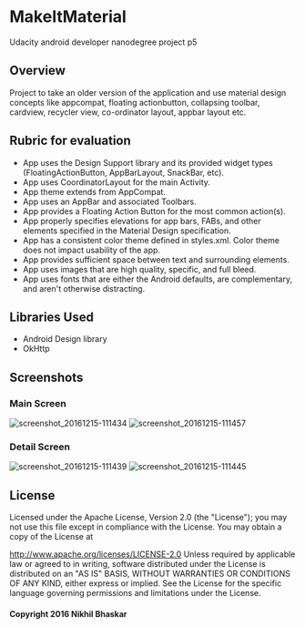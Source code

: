 # MakeItMaterial
Udacity android developer nanodegree project p5

## Overview

Project to take an older version of the application and use material design concepts like appcompat, floating actionbutton,
collapsing toolbar, cardview, recycler view, co-ordinator layout, appbar layout etc.

## Rubric for evaluation

* App uses the Design Support library and its provided widget types (FloatingActionButton, AppBarLayout, SnackBar, etc).
* App uses CoordinatorLayout for the main Activity.
* App theme extends from AppCompat.
* App uses an AppBar and associated Toolbars.
* App provides a Floating Action Button for the most common action(s).
* App properly specifies elevations for app bars, FABs, and other elements specified in the Material Design specification.
* App has a consistent color theme defined in styles.xml. Color theme does not impact usability of the app.
* App provides sufficient space between text and surrounding elements.
* App uses images that are high quality, specific, and full bleed.
* App uses fonts that are either the Android defaults, are complementary, and aren't otherwise distracting.

## Libraries Used

* Android Design library
* OkHttp

## Screenshots

### Main Screen

![screenshot_20161215-111434](https://cloud.githubusercontent.com/assets/19944703/21213623/dc96c006-c2bb-11e6-9036-4acb70b6d5ea.png)   ![screenshot_20161215-111457](https://cloud.githubusercontent.com/assets/19944703/21213635/f1335272-c2bb-11e6-8e13-876db3060755.png)

### Detail Screen

![screenshot_20161215-111439](https://cloud.githubusercontent.com/assets/19944703/21213686/2958c54c-c2bc-11e6-8a51-11046ca5bf12.png)    ![screenshot_20161215-111445](https://cloud.githubusercontent.com/assets/19944703/21213688/2c20f380-c2bc-11e6-948f-b8e7dbbbcde9.png)


## License

Licensed under the Apache License, Version 2.0 (the "License"); you may not use this file except in compliance with the License. You may obtain a copy of the License at

http://www.apache.org/licenses/LICENSE-2.0
Unless required by applicable law or agreed to in writing, software distributed under the License is distributed on an "AS IS" BASIS, WITHOUT WARRANTIES OR CONDITIONS OF ANY KIND, either express or implied. See the License for the specific language governing permissions and limitations under the License.

#### Copyright 2016 Nikhil Bhaskar
